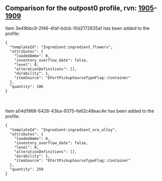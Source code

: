 ## Comparison for the outpost0 profile, rvn: [1905](https://github.com/PRO100KatYT/FortniteProfileRevisions/tree/main/profiles/outpost0/1905%20outpost0.json)-[1909](https://github.com/PRO100KatYT/FortniteProfileRevisions/tree/main/profiles/outpost0/1909%20outpost0.json)

Item 3e49bbc9-2f46-4faf-bdcb-10d2172635a1 has been added to the profile:

```
{
  "templateId": "Ingredient:ingredient_flowers",
  "attributes": {
    "loadedAmmo": 0,
    "inventory_overflow_date": false,
    "level": 0,
    "alterationDefinitions": [],
    "durability": 1,
    "itemSource": "EFortPickupSourceTypeFlag::Container"
  },
  "quantity": 106
}
```

<br><br>
Item a04d1968-6426-43ba-9375-fe62c48eac4e has been added to the profile:

```
{
  "templateId": "Ingredient:ingredient_ore_alloy",
  "attributes": {
    "loadedAmmo": 0,
    "inventory_overflow_date": false,
    "level": 0,
    "alterationDefinitions": [],
    "durability": 1,
    "itemSource": "EFortPickupSourceTypeFlag::Container"
  },
  "quantity": 259
}
```

<br><br>
